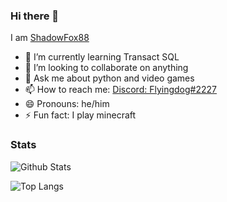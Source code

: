 ### Hi there 👋

I am [ShadowFox88](https://github.com/ShadowFox88)

- 🌱 I’m currently learning Transact SQL
- 👯 I’m looking to collaborate on anything
- 💬 Ask me about python and video games
- 📫 How to reach me: [Discord: Flyingdog#2227](https://discord.com/users/606648465065246750)
- 😄 Pronouns: he/him
- ⚡ Fun fact: I play minecraft

### Stats

![Github Stats](https://github-readme-stats.vercel.app/api?username=shadowfox88&show_icons=true&theme=algolia&include_all_commits=true&hide_border=true)

![Top Langs](https://github-readme-stats.vercel.app/api/top-langs/?username=shadowfox88&layout=compact&theme=algolia&hide_border=true)
